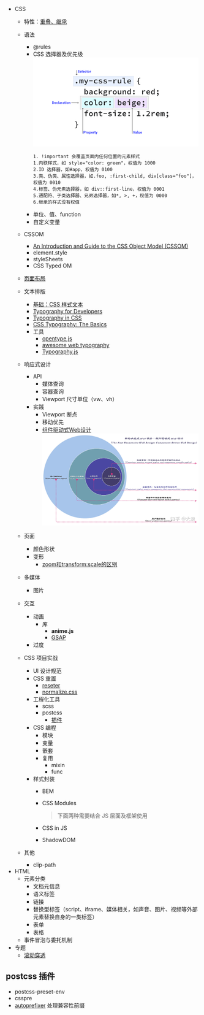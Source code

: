 - CSS
  - 特性：[重叠、继承](https://developer.mozilla.org/zh-CN/docs/Learn/CSS/Building_blocks/Cascade_and_inheritance#%E7%90%86%E8%A7%A3%E7%BB%A7%E6%89%BF)
  - 语法
    - @rules
    - CSS 选择器及优先级
      ![图 2](./images/1649916559745.png)  
      ```
      1. !important 会覆盖页面内任何位置的元素样式
      1.内联样式，如 style="color: green"，权值为 1000
      2.ID 选择器，如#app，权值为 0100
      3.类、伪类、属性选择器，如.foo, :first-child, div[class="foo"]，权值为 0010
      4.标签、伪元素选择器，如 div::first-line，权值为 0001
      5.通配符、子类选择器、兄弟选择器，如*, >, +，权值为 0000
      6.继承的样式没有权值
      ```
    - 单位、值、function
    - 自定义变量
  - CSSOM
    - [An Introduction and Guide to the CSS Object Model (CSSOM)](https://css-tricks.com/an-introduction-and-guide-to-the-css-object-model-cssom/#top-of-site)
    - element.style
    - styleSheets
    - CSS Typed OM
  - [页面布局](./CSS页面布局.md)
  - 文本排版
    - [基础：CSS 样式文本](https://developer.mozilla.org/en-US/docs/Learn/CSS/Styling_text)
    - [Typography for Developers](https://css-tricks.com/typography-for-developers/)
    - [Typography in CSS](https://cssreference.io/typography/)
    - [CSS Typography: The Basics](https://www.webfx.com/blog/web-design/css-typography-01/)
    - 工具
      - [opentype.js](https://github.com/opentypejs/opentype.js)
      - [awesome web typography](https://github.com/deanhume/typography)
      - [Typography.js](http://kyleamathews.github.io/typography.js/)
  - 响应式设计
    - API
      - 媒体查询
      - 容器查询
      - Viewport 尺寸单位（vw、vh）
    - 实践
      - Viewport 断点
      - 移动优先
      - [组件驱动式Web设计](https://zhuanlan.zhihu.com/p/497961289)
        ![图 4](images/1650293009360.png)  

  - 页面
    - 颜色形状
    - 变形
      - [zoom和transform:scale的区别](https://www.zhangxinxu.com/wordpress/2015/11/zoom-transform-scale-diff/)
  - 多媒体
    - 图片
  - 交互
    - 动画
      - 库
        - **anime.js**
        - [GSAP](https://github.com/greensock/GSAP)
    - 过度
  - CSS 项目实战
    - UI 设计规范
    - CSS 重置
      - [reseter](https://github.com/resetercss/reseter.css)
      - [normalize.css](https://github.com/necolas/normalize.css)
    - 工程化工具
      - scss
      - postcss
        - [插件](#postcss-插件)
    - CSS 编程
      - 模块
      - 变量
      - 嵌套
      - 复用
        - mixin
        - func
    - 样式封装
      - BEM
      - CSS Modules
  
        > 下面两种需要结合 JS 层面及框架使用
      
      - CSS in JS
      - ShadowDOM
  - 其他
    - clip-path
- HTML
  - 元素分类
    - 文档元信息
    - 语义标签
    - 链接
    - 替换型标签（script、iframe、媒体相关，如声音、图片、视频等外部元素替换自身的一类标签）
    - 表单
    - 表格
  - 事件冒泡与委托机制
- 专题
  - [滚动穿透](./滚动穿透.md)

## postcss 插件

- postcss-preset-env
- csspre
- [autoprefixer](https://github.com/postcss/autoprefixer#css-in-js) 处理兼容性前缀